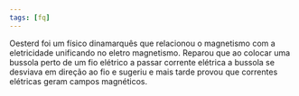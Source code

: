 ```yaml
---
tags: [fq]
---
```


Oesterd foi um físico dinamarquês que relacionou o magnetismo com a eletricidade unificando no eletro magnetismo. Reparou que ao colocar uma bussola perto de um fio elétrico a passar corrente elétrica a bussola se desviava em direção ao fio e sugeriu e mais tarde provou que correntes elétricas geram campos magnéticos.